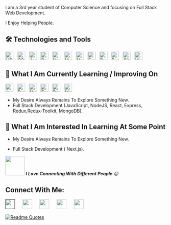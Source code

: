 

I am a 3rd year student of Computer Science and focusing on Full Stack Web Development.

I Enjoy Helping People.

## 🛠 Technologies and Tools

<img src="https://img.shields.io/badge/HTML5-E34F26?style=plastic&logo=html5&logoColor=white" alt="HTML 5 logo" title="HTML5" height="25" /> &nbsp; <img src="https://img.shields.io/badge/CSS3-1572B6?style=plastic&logo=css3&logoColor=white" alt="CSS3 logo" title="CSS3" height="25" /> &nbsp; <img src="https://img.shields.io/badge/JavaScript-323330?style=plastic&logo=javascript&logoColor=F7DF1E" alt="JavaScript logo" title="JavaScript" height="25" /> &nbsp; <img src="https://img.shields.io/badge/React-20232A?style=plastic&logo=react&logoColor=61DAFB" alt="React logo" title="React" height="25" /> &nbsp; <img src="https://img.shields.io/badge/Node.js-43853D?style=plastic&logo=node.js&logoColor=white" alt="Node.js logo" title="Node.js" height="25" /> &nbsp; <img src="https://img.shields.io/badge/MySQL-00000F?style=plastic&logo=mysql&logoColor=white" alt="MySQL logo" title="MySQL" height="25" /> &nbsp;
<img src="https://img.shields.io/badge/MongoDB-4EA94B?style=plastic&logo=mongodb&logoColor=white" alt="MongoDB logo" title="MongoDB" height="25" /> &nbsp;
<img src="https://img.shields.io/badge/Express.js-404D59?style=plastic" alt="Express logo" title="Express" height="25" /> &nbsp; <img src="https://img.shields.io/badge/-Docker-46a2f1?style=plastic&amp;logo=docker&amp;logoColor=white" alt="Docker logo" title="Docker" height="25" /> &nbsp; <img src="https://img.shields.io/badge/Postman-282C34?style=plastic&logo=postman&logoColor=orange" alt="Postman logo" title="Postman" height="25" /> &nbsp; <img src="https://img.shields.io/badge/Github-181717?style=plastic&logo=GitHub&logoColor=white" alt="GitHub logo" title="GitHub" height="25" /> &nbsp; <img src="https://img.shields.io/badge/Visual%20Studio%20Code-23A9F2?style=plastic&logo=Visual%20Studio%20Code&logoColor=white" alt="Visual Studio Code logo" title="Visual Studio Code" height="25" /> &nbsp;

## 📖 What I Am Currently Learning / Improving On

<img src="https://img.shields.io/badge/JavaScript-323330?style=plastic&logo=javascript&logoColor=F7DF1E" alt="JavaScript logo" title="JavaScript" height="25" /> &nbsp; <img src="https://img.shields.io/badge/React-20232A?style=plastic&logo=react&logoColor=61DAFB" alt="React logo" title="React" height="25" /> &nbsp; <img src="https://img.shields.io/badge/Node.js-43853D?style=plastic&logo=node.js&logoColor=white" alt="Node.js logo" title="Node.js" height="25" /> &nbsp; <img src="https://img.shields.io/badge/Express.js-404D59?style=plastic" alt="Express logo" title="Express" height="25" /> &nbsp; <img src="https://img.shields.io/badge/Redux-593D88?style=plastic&logo=redux&logoColor=white" alt="Redux logo" title="Redux" height="25" /> &nbsp; <img src="https://img.shields.io/badge/MongoDB-4EA94B?style=plastic&logo=mongodb&logoColor=white" alt="MongoDB logo" title="MongoDB" height="25" /> &nbsp;

- My Desire Always Remains To Explore Something New.
- Full Stack Development (JavaScript, NodeJS, React, Express, Redux,Redux-Toolkit, MongoDB).

<!-- ## 📖  What I am currently learning / improving on

<img src="https://img.shields.io/badge/hyperledger-2F3134?style=plastic&logo=hyperledger&logoColor=white" alt="Hyperledger logo" title="Hyperledger" height="25" /> &nbsp; <img src="https://img.shields.io/badge/Go-00ADD8?style=plastic&logo=go&logoColor=white" alt="Go logo" title="Golang" height="25" /> &nbsp; <img src="https://img.shields.io/badge/mocha.js-323330?style=plastic&logo=mocha&logoColor=Brown" alt="Mocha logo" title="Mocha.js" height="25" /> &nbsp; <img src="https://img.shields.io/badge/chai.js-323330?style=plastic&logo=chai&logoColor=red" alt="Chai logo" title="Chai.js" height="25" /> &nbsp; <img src="https://img.shields.io/badge/sinon.js-323330?style=plastic&logo=sinon" alt="Sinon logo" title="Sinon.js" height="25" /> &nbsp;
 - Blockchain architecture (Ethereum and Hyperledger).
 - Smart Contracts (Solidity, Web3.js).
 - Full Stack Development (JavaScript, NodeJS, React, Express). -->

## 👾 What I Am Interested In Learning At Some Point

- My Desire Always Remains To Explore Something New.

- Full Stack Development ( Next.js).

<!-- <a href='https://archiveprogram.github.com/'><img src='https://raw.githubusercontent.com/acervenky/animated-github-badges/master/assets/acbadge.gif' width='40' height='40'></a> <a href='https://docs.github.com/en/developers'><img src='https://raw.githubusercontent.com/acervenky/animated-github-badges/master/assets/devbadge.gif' width='40' height='40'></a> <!-- <a href='https://github.com/pricing'><img src='https://raw.githubusercontent.com/acervenky/animated-github-badges/master/assets/pro.gif' width='40' height='40'></a> <a href='https://stars.github.com/'><img src='https://raw.githubusercontent.com/acervenky/animated-github-badges/master/assets/starbadge.gif' width='35' height='35'></a> <a href='https://docs.github.com/en/github/supporting-the-open-source-community-with-github-sponsors'><img src='https://raw.githubusercontent.com/acervenky/animated-github-badges/master/assets/sponsorbadge.gif' width='35' height='35'></a> -->

<!-- [![trophy](https://github-profile-trophy.vercel.app/?username=shanmukhipriya99)](https://github.com/ryo-ma/github-profile-trophy) -->

<!-- <p>
  <img height="160px" src="https://github-readme-stats.vercel.app/api?username=shanmukhipriya99&theme=gotham&show_icons=true&hide=prs&count_private=true&show_owner=true" />
  <img height="160px" src="https://github-readme-stats.vercel.app/api/top-langs/?username=shanmukhipriya99&layout=compact&theme=gotham&card_width=400" />
</p> -->

<!-- ![GitHub Activity Graph](https://activity-graph.herokuapp.com/graph?username=shanmukhipriya99)

![GitHub metrics](https://metrics.lecoq.io/shanmukhipriya99)

![GitHub streak stats](https://github-readme-streak-stats.herokuapp.com/?user=shanmukhipriya99)

![Profile views](https://gpvc.arturio.dev/shanmukhipriya99)   -->

<img src="https://media.giphy.com/media/LnQjpWaON8nhr21vNW/giphy.gif" width="60"> <em><b>I Love Connecting With Different People</b> 😊</em>

## Connect With Me:

<p align="left">
<a href="" target="_blank"><img height="30" src="https://user-images.githubusercontent.com/37501487/180303957-73178288-35c9-4baf-9643-11b53449b498.gif"></a>&nbsp;&nbsp;&nbsp;&nbsp;&nbsp;
<a href="https://github.com/Deepaksharmadk"><img height="30" src="https://user-images.githubusercontent.com/37501487/180304326-667083fd-2d22-4324-980a-a8fd031a512e.png?raw=true"></a>&nbsp;&nbsp;&nbsp;&nbsp;&nbsp;
<a href="www.linkedin.com/in/deepaksharmadk/" target="_blank"><img height="30" src="https://user-images.githubusercontent.com/37501487/180305233-c89f4a50-4f3c-4068-a30a-f6223c631605.png?raw=true"></a>&nbsp;&nbsp;&nbsp;&nbsp;&nbsp;
<a href="/" target="_blank"><img height="30" src="https://user-images.githubusercontent.com/37501487/180310484-0b0aa198-b883-42e4-ae5f-6e95e5dabd18.png?raw=true"></a>&nbsp;&nbsp;&nbsp;&nbsp;&nbsp;
<a href="https://open.spotify.com/user/31r64liuibkaxz4sa2wxm6p4xgle" target="_blank"><img height="30" src="https://user-images.githubusercontent.com/37501487/180305905-29ff3d82-6bd2-4f7a-a239-81e2373ff000.png?raw=true"></a>&nbsp;&nbsp;&nbsp;&nbsp;&nbsp;
</p>

[![Readme Quotes](https://quotes-github-readme.vercel.app/api?type=horizontal&theme=dark)](https://github.com/piyushsuthar/github-readme-quotes)
